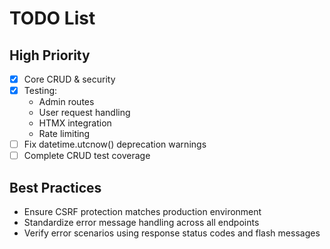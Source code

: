 # TODO List
## High Priority
- [x] Core CRUD & security
- [x] Testing:
  - Admin routes
  - User request handling
  - HTMX integration
  - Rate limiting
- [ ] Fix datetime.utcnow() deprecation warnings
- [ ] Complete CRUD test coverage

## Best Practices
- Ensure CSRF protection matches production environment
- Standardize error message handling across all endpoints
- Verify error scenarios using response status codes and flash messages

